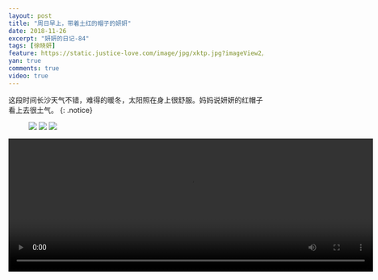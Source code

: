 ```yaml
---
layout: post
title: "周日早上，带着土红的帽子的妍妍"
date: 2018-11-26
excerpt: "妍妍的日记-84"
tags: [徐晓妍]
feature: https://static.justice-love.com/image/jpg/xktp.jpg?imageView2/1/w/1200/h/500
yan: true
comments: true
video: true
---
```

这段时间长沙天气不错，难得的暖冬，太阳照在身上很舒服。妈妈说妍妍的红帽子看上去很土气。
{: .notice}
<figure>
    <img src="{{ site.staticUrl }}/yanyan/image/hongmaoziyanyan2.jpg?imageslim&imageMogr2/auto-orient" />
    <img src="{{ site.staticUrl }}/yanyan/image/hongmaoziyanyan3.jpg?imageslim&imageMogr2/auto-orient" />
    <img src="{{ site.staticUrl }}/yanyan/image/hongmaoziyanyan4.jpg?imageslim&imageMogr2/auto-orient" />
</figure>
<video id="my-video" class="video-js vjs-16-9 clipboard" controls preload="auto" width="722" height="264" data-setup="{}">
    <source src="{{ site.staticUrl }}/yanyan/video/hongmaoziyanyan1.mp4" type='video/mp4'>
    <p class="vjs-no-js">
      To view this video please enable JavaScript, and consider upgrading to a web browser that
      <a href="http://videojs.com/html5-video-support/" target="_blank">supports HTML5 video</a>
    </p>
</video>
